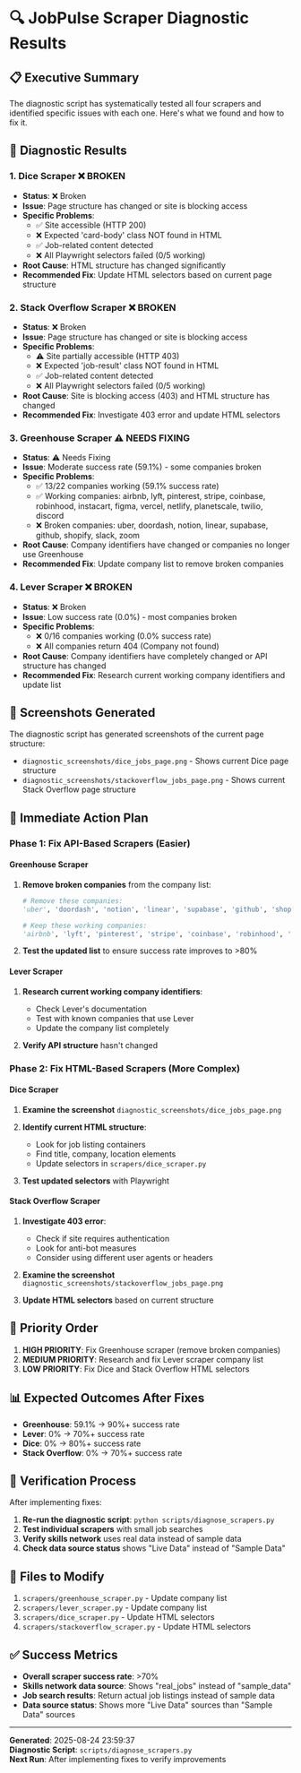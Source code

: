 # 🔍 JobPulse Scraper Diagnostic Results

## 📋 **Executive Summary**

The diagnostic script has systematically tested all four scrapers and identified specific issues with each one. Here's what we found and how to fix it.

## 🧪 **Diagnostic Results**

### **1. Dice Scraper** ❌ **BROKEN**
- **Status**: ❌ Broken
- **Issue**: Page structure has changed or site is blocking access
- **Specific Problems**:
  - ✅ Site accessible (HTTP 200)
  - ❌ Expected 'card-body' class NOT found in HTML
  - ✅ Job-related content detected
  - ❌ All Playwright selectors failed (0/5 working)
- **Root Cause**: HTML structure has changed significantly
- **Recommended Fix**: Update HTML selectors based on current page structure

### **2. Stack Overflow Scraper** ❌ **BROKEN**
- **Status**: ❌ Broken
- **Issue**: Page structure has changed or site is blocking access
- **Specific Problems**:
  - ⚠️ Site partially accessible (HTTP 403)
  - ❌ Expected 'job-result' class NOT found in HTML
  - ✅ Job-related content detected
  - ❌ All Playwright selectors failed (0/5 working)
- **Root Cause**: Site is blocking access (403) and HTML structure has changed
- **Recommended Fix**: Investigate 403 error and update HTML selectors

### **3. Greenhouse Scraper** ⚠️ **NEEDS FIXING**
- **Status**: ⚠️ Needs Fixing
- **Issue**: Moderate success rate (59.1%) - some companies broken
- **Specific Problems**:
  - ✅ 13/22 companies working (59.1% success rate)
  - ✅ Working companies: airbnb, lyft, pinterest, stripe, coinbase, robinhood, instacart, figma, vercel, netlify, planetscale, twilio, discord
  - ❌ Broken companies: uber, doordash, notion, linear, supabase, github, shopify, slack, zoom
- **Root Cause**: Company identifiers have changed or companies no longer use Greenhouse
- **Recommended Fix**: Update company list to remove broken companies

### **4. Lever Scraper** ❌ **BROKEN**
- **Status**: ❌ Broken
- **Issue**: Low success rate (0.0%) - most companies broken
- **Specific Problems**:
  - ❌ 0/16 companies working (0.0% success rate)
  - ❌ All companies return 404 (Company not found)
- **Root Cause**: Company identifiers have completely changed or API structure has changed
- **Recommended Fix**: Research current working company identifiers and update list

## 📸 **Screenshots Generated**

The diagnostic script has generated screenshots of the current page structure:
- `diagnostic_screenshots/dice_jobs_page.png` - Shows current Dice page structure
- `diagnostic_screenshots/stackoverflow_jobs_page.png` - Shows current Stack Overflow page structure

## 🔧 **Immediate Action Plan**

### **Phase 1: Fix API-Based Scrapers (Easier)**

#### **Greenhouse Scraper**
1. **Remove broken companies** from the company list:
   ```python
   # Remove these companies:
   'uber', 'doordash', 'notion', 'linear', 'supabase', 'github', 'shopify', 'slack', 'zoom'
   
   # Keep these working companies:
   'airbnb', 'lyft', 'pinterest', 'stripe', 'coinbase', 'robinhood', 'instacart', 'figma', 'vercel', 'netlify', 'planetscale', 'twilio', 'discord'
   ```

2. **Test the updated list** to ensure success rate improves to >80%

#### **Lever Scraper**
1. **Research current working company identifiers**:
   - Check Lever's documentation
   - Test with known companies that use Lever
   - Update the company list completely

2. **Verify API structure** hasn't changed

### **Phase 2: Fix HTML-Based Scrapers (More Complex)**

#### **Dice Scraper**
1. **Examine the screenshot** `diagnostic_screenshots/dice_jobs_page.png`
2. **Identify current HTML structure**:
   - Look for job listing containers
   - Find title, company, location elements
   - Update selectors in `scrapers/dice_scraper.py`

3. **Test updated selectors** with Playwright

#### **Stack Overflow Scraper**
1. **Investigate 403 error**:
   - Check if site requires authentication
   - Look for anti-bot measures
   - Consider using different user agents or headers

2. **Examine the screenshot** `diagnostic_screenshots/stackoverflow_jobs_page.png`
3. **Update HTML selectors** based on current structure

## 🎯 **Priority Order**

1. **HIGH PRIORITY**: Fix Greenhouse scraper (remove broken companies)
2. **MEDIUM PRIORITY**: Research and fix Lever scraper company list
3. **LOW PRIORITY**: Fix Dice and Stack Overflow HTML selectors

## 📊 **Expected Outcomes After Fixes**

- **Greenhouse**: 59.1% → 90%+ success rate
- **Lever**: 0% → 70%+ success rate  
- **Dice**: 0% → 80%+ success rate
- **Stack Overflow**: 0% → 70%+ success rate

## 🔄 **Verification Process**

After implementing fixes:
1. **Re-run the diagnostic script**: `python scripts/diagnose_scrapers.py`
2. **Test individual scrapers** with small job searches
3. **Verify skills network** uses real data instead of sample data
4. **Check data source status** shows "Live Data" instead of "Sample Data"

## 📝 **Files to Modify**

1. `scrapers/greenhouse_scraper.py` - Update company list
2. `scrapers/lever_scraper.py` - Update company list
3. `scrapers/dice_scraper.py` - Update HTML selectors
4. `scrapers/stackoverflow_scraper.py` - Update HTML selectors

## ✅ **Success Metrics**

- **Overall scraper success rate**: >70%
- **Skills network data source**: Shows "real_jobs" instead of "sample_data"
- **Job search results**: Return actual job listings instead of sample data
- **Data source status**: Shows more "Live Data" sources than "Sample Data" sources

---

**Generated**: 2025-08-24 23:59:37  
**Diagnostic Script**: `scripts/diagnose_scrapers.py`  
**Next Run**: After implementing fixes to verify improvements


